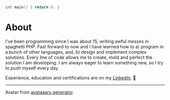 ```c
int main() { return 0; }
```

# About

I've been programming since I was about 15, writing awful messes in spaghetti PHP. Fast forward to now and I have learned how to a) program in a bunch of other languages, and, b) design and implement complex solutions. Every line of code allows me to create, mold and perfect the solution I am developing. I am always eager to learn something new, so I try to push myself every day.

Experience, education and certifications are on my [LinkedIn](https://www.linkedin.com/in/mscribellito/). :slightly_smiling_face:

* * *

Avatar from [avataaars generator](https://getavataaars.com/).
